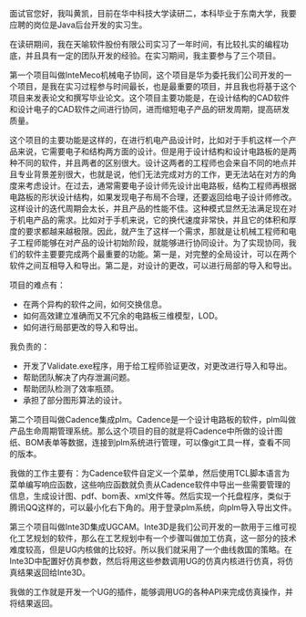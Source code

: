 面试官您好，我叫黄凯，目前在华中科技大学读研二，本科毕业于东南大学，我要应聘的岗位是Java后台开发的实习生。

在读研期间，我在天喻软件股份有限公司实习了一年时间，有比较扎实的编程功底，并且具有一定的团队开发的经验。在实习期间，我主要参与了三个项目。

第一个项目叫做InteMeco机械电子协同，这个项目是华为委托我们公司开发的一个项目，是我在实习过程参与时间最长，也是最重要的项目，并且我也将基于这个项目来发表论文和撰写毕业论文。这个项目主要功能是，在设计结构的CAD软件和设计电子的CAD软件之间进行协同，进而缩短电子产品的研发周期，提高研发质量。

这个项目的主要功能是这样的，在进行机电产品设计时，比如对于手机这样一个产品来说，它需要电子和结构两方面的设计。但是用于设计结构和设计电路板的是两种不同的软件，并且两者的区别很大。设计这两者的工程师也会来自不同的地点并且专业背景差别很大，也就是说，他们无法完成对方的工作，更无法站在对方的角度来考虑设计。在过去，通常需要电子设计师先设计出电路板，结构工程师再根据电路板的形状设计结构，如果发现电子布局不合理，还要返回给电子设计师修改。这样设计的迭代周期会太长，并且产品的性能不佳。这种模式显然无法满足现在对于机电产品的需求。比如对于手机来说，它的换代速度非常快，并且它的体积和厚度的要求都越来越极限。因此，就产生了这样一个需求，那就是让机械工程师和电子工程师能够在对产品的设计初始阶段，就能够进行协同设计。为了实现协同，我们的软件主要要完成两个最重要的功能。第一是，对完整的全局设计，可以在两个软件之间互相导入和导出。第二是，对设计的更改，可以进行局部的导入和导出。

项目的难点有：

- 在两个异构的软件之间，如何交换信息。
- 如何高效建立准确而又不冗余的电路板三维模型，LOD。
- 如何进行局部更改的导入和导出。

我负责的：

- 开发了Validate.exe程序，用于给工程师验证更改，对更改进行导入和导出。
- 帮助团队解决了内存泄漏问题。
- 帮助团队检测了效率瓶颈。
- 承担了部分图形算法的设计。



第二个项目叫做Cadence集成plm。Cadence是一个设计电路板的软件，plm叫做产品生命周期管理系统。那么这个项目的目的就是将Cadence中所做的设计图纸、BOM表单等数据，连接到plm系统进行管理，可以像git工具一样，查看不同的版本。

我做的工作主要有：为Cadence软件自定义一个菜单，然后使用TCL脚本语言为菜单编写响应函数，这些响应函数就负责从Cadence软件中导出一些需要管理的信息，生成设计图、pdf、bom表、xml文件等。然后实现一个托盘程序，类似于腾讯QQ这样的，可以最小化右下角的。用于登录plm系统，向plm导入导出文件。

第三个项目叫做Inte3D集成UGCAM。Inte3D是我们公司开发的一款用于三维可视化工艺规划的软件，那么在工艺规划中有一个步骤叫做加工仿真，这一部分的技术难度较高，但是UG内核做的比较好。所以我们就采用了一个曲线救国的策略。在Inte3D中配置好仿真参数，然后将用这些参数调用UG的仿真内核进行仿真，将仿真结果返回给Inte3D。

我做的工作就是开发一个UG的插件，能够调用UG的各种API来完成仿真操作，并将结果返回。

